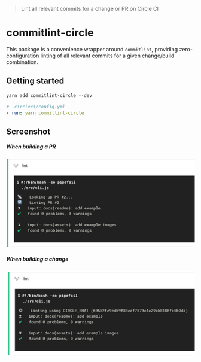 > Lint all relevant commits for a change or PR on Circle CI

# commitlint-circle

This package is a convenience wrapper around `commitlint`, 
providing zero-configuration linting of all relevant commits
for a given change/build combination.

## Getting started

```
yarn add commitlint-circle --dev
```

```yml
# .circleci/config.yml
- run: yarn commitlint-circle
```

## Screenshot

##### When building a PR

![PR Lookup](./.github/pr-lookup.png)

##### When building a change

![SHA Lookup](./.github/sha-lookup.png)
